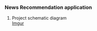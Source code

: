 ### News Recommendation application

1. Project schematic diagram  
    [Imgur](https://i.imgur.com/F0wSGse.png)


